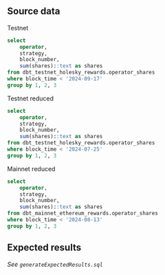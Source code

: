 ## Source data

Testnet
```sql
select
    operator,
    strategy,
    block_number,
    sum(shares)::text as shares
from dbt_testnet_holesky_rewards.operator_shares
where block_time < '2024-09-17'
group by 1, 2, 3
```

Testnet reduced
```sql
select
    operator,
    strategy,
    block_number,
    sum(shares)::text as shares
from dbt_testnet_holesky_rewards.operator_shares
where block_time < '2024-07-25'
group by 1, 2, 3
```

Mainnet reduced
```sql
select
    operator,
    strategy,
    block_number,
    sum(shares)::text as shares
from dbt_mainnet_ethereum_rewards.operator_shares
where block_time < '2024-08-13'
group by 1, 2, 3
```

## Expected results

_See `generateExpectedResults.sql`_

